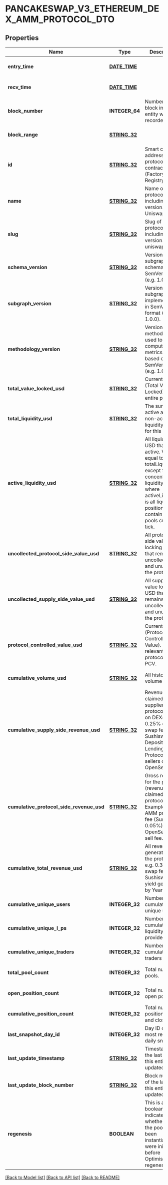 # PANCAKESWAP_V3_ETHEREUM_DEX_AMM_PROTOCOL_DTO

## Properties
Name | Type | Description | Notes
------------ | ------------- | ------------- | -------------
**entry_time** | [**DATE_TIME**](DATE_TIME.md) |  | [optional] [default to null]
**recv_time** | [**DATE_TIME**](DATE_TIME.md) |  | [optional] [default to null]
**block_number** | **INTEGER_64** | Number of block in which entity was recorded. | [optional] [default to null]
**block_range** | [**STRING_32**](STRING_32.md) |  | [optional] [default to null]
**id** | [**STRING_32**](STRING_32.md) | Smart contract address of the protocol&#39;s main contract (Factory, Registry, etc). | [optional] [default to null]
**name** | [**STRING_32**](STRING_32.md) | Name of the protocol, including version. e.g. Uniswap v3. | [optional] [default to null]
**slug** | [**STRING_32**](STRING_32.md) | Slug of protocol, including version. e.g. uniswap-v3. | [optional] [default to null]
**schema_version** | [**STRING_32**](STRING_32.md) | Version of the subgraph schema, in SemVer format (e.g. 1.0.0). | [optional] [default to null]
**subgraph_version** | [**STRING_32**](STRING_32.md) | Version of the subgraph implementation, in SemVer format (e.g. 1.0.0). | [optional] [default to null]
**methodology_version** | [**STRING_32**](STRING_32.md) | Version of the methodology used to compute metrics, loosely based on SemVer format (e.g. 1.0.0). | [optional] [default to null]
**total_value_locked_usd** | [**STRING_32**](STRING_32.md) | Current TVL (Total Value Locked) of the entire protocol. | [optional] [default to null]
**total_liquidity_usd** | [**STRING_32**](STRING_32.md) | The sum of all active and non-active liquidity in USD for this pool. | [optional] [default to null]
**active_liquidity_usd** | [**STRING_32**](STRING_32.md) | All liquidity in USD that is active. Will be equal to totalLiquidity except for in concentrated liquidity - where activeLiquidity is all liquidity positions that contain the pools current tick. | [optional] [default to null]
**uncollected_protocol_side_value_usd** | [**STRING_32**](STRING_32.md) | All protocol-side value locking in USD that remains uncollected and unused in the protocol. | [optional] [default to null]
**uncollected_supply_side_value_usd** | [**STRING_32**](STRING_32.md) | All supply-side value locking in USD that remains uncollected and unused in the protocol. | [optional] [default to null]
**protocol_controlled_value_usd** | [**STRING_32**](STRING_32.md) | Current PCV (Protocol Controlled Value). Only relevant for protocols with PCV. | [optional] [default to null]
**cumulative_volume_usd** | [**STRING_32**](STRING_32.md) | All historical volume in USD. | [optional] [default to null]
**cumulative_supply_side_revenue_usd** | [**STRING_32**](STRING_32.md) | Revenue claimed by suppliers to the protocol. LPs on DEXs (e.g. 0.25% of the swap fee in Sushiswap). Depositors on Lending Protocols. NFT sellers on OpenSea. | [optional] [default to null]
**cumulative_protocol_side_revenue_usd** | [**STRING_32**](STRING_32.md) | Gross revenue for the protocol (revenue claimed by protocol). Examples: AMM protocol fee (Sushi’s 0.05%). OpenSea 10% sell fee. | [optional] [default to null]
**cumulative_total_revenue_usd** | [**STRING_32**](STRING_32.md) | All revenue generated by the protocol. e.g. 0.30% of swap fee in Sushiswap, all yield generated by Yearn. | [optional] [default to null]
**cumulative_unique_users** | **INTEGER_32** | Number of cumulative unique users. | [optional] [default to null]
**cumulative_unique_l_ps** | **INTEGER_32** | Number of cumulative liquidity providers. | [optional] [default to null]
**cumulative_unique_traders** | **INTEGER_32** | Number of cumulative traders | [optional] [default to null]
**total_pool_count** | **INTEGER_32** | Total number of pools. | [optional] [default to null]
**open_position_count** | **INTEGER_32** | Total number of open positions. | [optional] [default to null]
**cumulative_position_count** | **INTEGER_32** | Total number of positions (open and closed). | [optional] [default to null]
**last_snapshot_day_id** | **INTEGER_32** | Day ID of the most recent daily snapshot. | [optional] [default to null]
**last_update_timestamp** | [**STRING_32**](STRING_32.md) | Timestamp of the last time this entity was updated | [optional] [default to null]
**last_update_block_number** | [**STRING_32**](STRING_32.md) | Block number of the last time this entity was updated. | [optional] [default to null]
**regenesis** | **BOOLEAN** | This is a boolean to indicate whether or not the pools have been instantiated the were initialized before Optimism regenesis. | [optional] [default to null]

[[Back to Model list]](../README.md#documentation-for-models) [[Back to API list]](../README.md#documentation-for-api-endpoints) [[Back to README]](../README.md)


